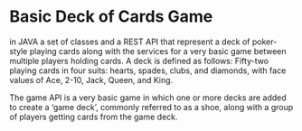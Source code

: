 # Basic Deck of Cards Game


in JAVA a set of classes and a REST API that represent a deck of poker-style playing cards along with the services for a very basic game between multiple players holding cards. A deck is defined as follows:  Fifty-two playing cards in four suits: hearts, spades, clubs, and diamonds, with face values of Ace, 2-10, Jack, Queen, and King.

 

The game API is a very basic game in which one or more decks are added to create a ‘game deck’, commonly referred to as a shoe, along with a group of players getting cards from the game deck.
